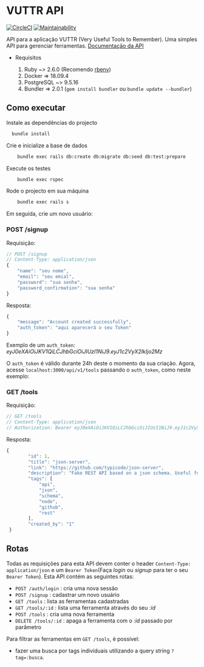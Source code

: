 # VUTTR API

[![CircleCI](https://circleci.com/gh/nelsonmfinda/vuttr-api.svg?style=svg)](https://circleci.com/gh/nelsonmfinda/vuttr-api)
[![Maintainability](https://api.codeclimate.com/v1/badges/d7d52a50d1e28dcb84e8/maintainability)](https://codeclimate.com/github/nelsonmfinda/vuttr-api/maintainability)

API para a aplicação VUTTR (Very Useful Tools to Remember). Uma simples API para gerenciar ferramentas. [Documentação da API](https://vuttrapiv1.docs.apiary.io/)

* Requisitos

  1. Ruby ~> 2.6.0 (Recomendo [rbenv](https://github.com/sstephenson/rbenv))
  2. Docker => 18.09.4
  3. PostgreSQL ~> 9.5.16
  4. Bundler => 2.0.1 (`gem install bundler` ou `bundle update --bundler`)

## Como executar

Instale as dependências do projecto

```sh
  bundle install
```

Crie e inicialize a base de dados

```sh
    bundle exec rails db:create db:migrate db:seed db:test:prepare
```

Execute os testes

```sh
    bundle exec rspec
```

Rode o projecto em sua máquina

```sh
    bundle exec rails s
```

Em seguida, crie um novo usuário:

### POST /signup

Requisição:
```javascript
// POST /signup
// Content-Type: application/json
{
    "name": "seu nome",
    "email": "seu emial",
    "password": "sua senha",
	"password_confirmation": "sua senha"
}
```

Resposta:
```javascript
{
    "message": "Account created successfully",
  	"auth_token": "aqui aparecerá o seu Token"
}
```

Exemplo de um `auth_token`: _eyJ0eXAiOiJKV1QiLCJhbGciOiJIUzI1NiJ9.eyJ1c2VyX2lkIjo2Mz_

O `auth_token` é válido durante 24h deste o momento da sua criação. Agora, acesse `localhost:3000/api/v1/tools` passando o `auth_token`, como neste exemplo:

### GET /tools

Requisição:
```javascript
// GET /tools
// Content-Type: application/json
// Authorization: Bearer eyJ0eXAiOiJKV1QiLCJhbGciOiJIUzI1NiJ9.eyJ1c2VyX2lkIjoxLCJleHBpcmF0aW9uIjoxNTU4MjgxNDk5fQ.pXkSaG4tzP2-PJx0yIeNLy5nuoFoJegXu18AFeioAQE
```

Resposta:

```javascript
{
        "id": 1,
        "title": "json-server",
        "link": "https://github.com/typicode/json-server",
        "description": "Fake REST API based on a json schema. Useful for mocking and creating APIs for front-end devs to consume in coding challenges.",
        "tags": [
            "api",
            "json",
            "schema",
            "node",
            "github",
            "rest"
        ],
        "created_by": "1"
 }
```



## Rotas

Todas as requisições para esta API devem conter o header `Content-Type: application/json` e um `Bearer Token`(Faça _login_ ou _signup_ para ter o seu `Bearer Token`).
Esta API contém as seguintes rotas:

* `POST /auth/login` : cria uma nova sessão
* `POST /signup` : cadastrar um novo usuário
* `GET /tools` : lista as ferramentas cadastradas
* `GET /tools/:id` : lista uma ferramenta através do seu _:id_
* `POST /tools` : cria uma nova ferramenta
* `DELETE /tools/:id` : apaga a ferramenta com  o _:id_ passado por parâmetro

Para filtrar as ferramentas em `GET /tools`, é possível:
* fazer uma busca por tags individuais utilizando a query string `?tag=:busca`.

